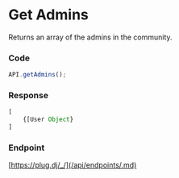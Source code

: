 # Get Admins

Returns an array of the admins in the community.

### Code

```js
API.getAdmins();
```

### Response

```js
[
    {[User Object}
]
```

### Endpoint

[https://plug.dj/_/](/api/endpoints/.md)